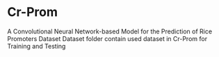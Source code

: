 # Cr-Prom
A Convolutional Neural Network-based Model for the Prediction of Rice Promoters
Dataset
Dataset folder contain used dataset in Cr-Prom for Training and Testing
